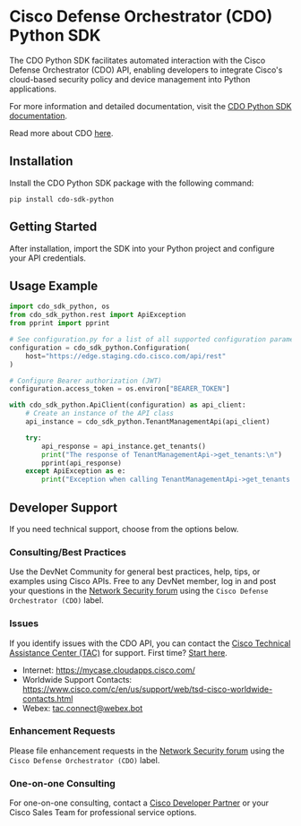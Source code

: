 # Cisco Defense Orchestrator (CDO) Python SDK
The CDO Python SDK facilitates automated interaction with the Cisco Defense Orchestrator (CDO) API, enabling developers to integrate Cisco's cloud-based security policy and device management into Python applications.

For more information and detailed documentation, visit the [CDO Python SDK documentation](https://github.com/cisco-lockhart/cdo-public-api-docs/tree/main/cdo-sdk/python).

Read more about CDO [here](https://docs.defenseorchestrator.com/).

## Installation
Install the CDO Python SDK package with the following command:
```
pip install cdo-sdk-python
```

## Getting Started
After installation, import the SDK into your Python project and configure your API credentials.

## Usage Example
```python
import cdo_sdk_python, os
from cdo_sdk_python.rest import ApiException
from pprint import pprint

# See configuration.py for a list of all supported configuration parameters
configuration = cdo_sdk_python.Configuration(
    host="https://edge.staging.cdo.cisco.com/api/rest"
)

# Configure Bearer authorization (JWT)
configuration.access_token = os.environ["BEARER_TOKEN"]

with cdo_sdk_python.ApiClient(configuration) as api_client:
    # Create an instance of the API class
    api_instance = cdo_sdk_python.TenantManagementApi(api_client)

    try:
        api_response = api_instance.get_tenants()
        print("The response of TenantManagementApi->get_tenants:\n")
        pprint(api_response)
    except ApiException as e:
        print("Exception when calling TenantManagementApi->get_tenants: %s\n" % e)
```

## Developer Support
If you need technical support, choose from the options below.

### Consulting/Best Practices
Use the DevNet Community for general best practices, help, tips, or examples using Cisco APIs. Free to any DevNet member, log in and post your questions in the [Network Security forum](https://community.cisco.com/t5/network-security/bd-p/disc-network-security) using the `Cisco Defense Orchestrator (CDO)` label.

### Issues
If you identify issues with the CDO API, you can contact the [Cisco Technical Assistance Center (TAC)](https://www.cisco.com/c/en/us/support/web/tsd-cisco-worldwide-contacts.html) for support. First time? [Start here](https://www.cisco.com/c/dam/en/us/services/collateral/acquisitions/cjp-tac-support-guide.pdf).

- Internet: https://mycase.cloudapps.cisco.com/
- Worldwide Support Contacts: https://www.cisco.com/c/en/us/support/web/tsd-cisco-worldwide-contacts.html
- Webex: tac.connect@webex.bot

### Enhancement Requests
Please file enhancement requests in the [Network Security forum](https://community.cisco.com/t5/network-security/bd-p/disc-network-security) using the `Cisco Defense Orchestrator (CDO)` label.

### One-on-one Consulting
For one-on-one consulting, contact a [Cisco Developer Partner](https://www.cisco.com/c/en/us/partners/connect-with-a-partner.html) or your Cisco Sales Team for professional service options.
